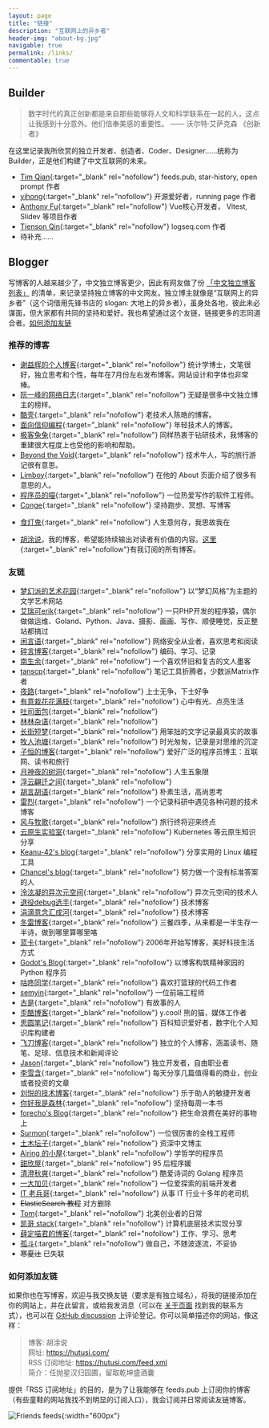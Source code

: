 ```yaml
---
layout: page
title: "链接"
description: "互联网上的异乡者"
header-img: "about-bg.jpg"
navigable: true
permalink: /links/
commentable: true
---
```


## Builder

> 数字时代的真正创新都是来自那些能够将人文和科学联系在一起的人，这点让我感到十分意外。他们信奉美感的重要性。
> —— 沃尔特·艾萨克森 《创新者》

在这里记录我所欣赏的独立开发者、创造者、Coder、Designer……统称为Builder，正是他们构建了中文互联网的未来。

* [Tim Qian](https://timqian.com/){:target="_blank" rel="nofollow"} feeds.pub, star-history, open prompt 作者
* [yihong](https://github.com/yihong0618){:target="_blank" rel="nofollow"} 开源爱好者，running page 作者
* [Anthony Fu](https://antfu.me/){:target="_blank" rel="nofollow"} Vue核心开发者， Vitest, Slidev 等项目作者
* [Tienson Qin](https://github.com/tiensonqin){:target="_blank" rel="nofollow"} logseq.com 作者  
* 待补充……

## Blogger

写博客的人越来越少了，中文独立博客更少，因此有网友做了份 [「中文独立博客列表」](https://github.com/timqian/chinese-independent-blogs) 的清单，来记录坚持独立博客的中文网友。独立博主就像是“互联网上的异乡者”（这个词借用先锋书店的 slogan: 大地上的异乡者），虽身处各地，彼此未必谋面，但大家都有共同的坚持和爱好。我也希望通过这个友链，链接更多的志同道合者。[如何添加友链](/links/#如何添加友链)

### 推荐的博客

- [谢益辉的个人博客](https://yihui.org/){:target="_blank" rel="nofollow"} 统计学博士，文笔很好，独立思考和个性，每年在7月份左右发布博客。网站设计和字体也非常棒。
- [阮一峰的网络日志](http://www.ruanyifeng.com/blog/){:target="_blank" rel="nofollow"} 无疑是很多中文独立博主的榜样。
- [酷壳](https://coolshell.cn/){:target="_blank" rel="nofollow"} 老技术人陈皓的博客。
- [面向信仰编程](https://draveness.me/){:target="_blank" rel="nofollow"} 年轻技术人的博客。
- [极客兔兔](https://geektutu.com/){:target="_blank" rel="nofollow"} 同样热衷于钻研技术，我博客的重建很大程度上也受他的影响和帮助。
- [Beyond the Void](https://byvoid.com/){:target="_blank" rel="nofollow"} 技术牛人，写的旅行游记很有意思。
- [Limboy](https://limboy.me/){:target="_blank" rel="nofollow"} 在他的 About 页面介绍了很多有意思的人。
- [程序员的喵](https://catcoding.me/){:target="_blank" rel="nofollow"} 一位热爱写作的软件工程师。
- [Conge](https://conge.github.io/){:target="_blank" rel="nofollow"} 坚持跑步、冥想、写博客
* [食灯鬼](https://shidenggui.com/){:target="_blank" rel="nofollow"} 人生意何存，我思故我在
- [胡涂说](https://hutusi.com/)，我的博客，希望能持续输出对读者有价值的内容。[这里](https://feeds.pub/hutusi){:target="_blank" rel="nofollow"}有我订阅的所有博客。

### 友链

* [梦幻派的艺术花园](https://zeriy.art/){:target="_blank" rel="nofollow"} 以“梦幻风格”为主题的文学艺术网站
* [艾瑞可erik](https://erik.xyz/){:target="_blank" rel="nofollow"} 一只PHP开发的程序猿，偶尔做做运维、Goland、Python、Java、摄影、画画、写作、顺便睡觉，反正整站都搞过
* [闲言语](https://ret2neo.cn/){:target="_blank" rel="nofollow"} 网络安全从业者，喜欢思考和阅读
* [碎言博客](https://suiyan.cc/){:target="_blank" rel="nofollow"} 编码、学习、记录
* [南生余](https://www.chenii.com/){:target="_blank" rel="nofollow"} 一个喜欢怀旧和复古的文人墨客
* [tanscp](https://tanscp.com/){:target="_blank" rel="nofollow"} 笔记工具折腾者，少数派Matrix作者
* [夜路](https://emmm.space/){:target="_blank" rel="nofollow"} 上士无争，下士好争
* [有意栽花花满枝](https://blog.hjroyal.top){:target="_blank" rel="nofollow"} 心中有光、点亮生活
* [吐司面包](https://toast.pub){:target="_blank" rel="nofollow"} 
* [林林杂语](https://www.xiaozonglin.cn/){:target="_blank" rel="nofollow"} 
* [长街短梦](https://wangyunzi.com/){:target="_blank" rel="nofollow"} 用笨拙的文字记录最真实的故事
* [牧人池塘](https://dba.kim){:target="_blank" rel="nofollow"} 时光匆匆，记录是对思维的沉淀
* [子恒的博客](https://chestnutheng.cn/){:target="_blank" rel="nofollow"} 爱好广泛的程序员博主：互联网、读书和旅行
* [月神夜的树洞](http://www.zounuo.cc/){:target="_blank" rel="nofollow"} 人生五象限
* [浮云翩迁之间](https://blognas.hwb0307.com){:target="_blank" rel="nofollow"} 
* [胡言胡语](https://eirms.com/){:target="_blank" rel="nofollow"} 朴素生活，高尚思考
* [雷烈](https://leilie.top){:target="_blank" rel="nofollow"} 一个记录科研中遇见各种问题的技术博客
* [风与牧歌](https://blog.besscroft.com){:target="_blank" rel="nofollow"} 旅行终将迎来终点
* [云原生实验室](https://icloudnative.io){:target="_blank" rel="nofollow"} Kubernetes 等云原生知识分享
* [Keanu-42's blog](https://keanu-42.cn/){:target="_blank" rel="nofollow"} 分享实用的 Linux 编程工具
* [Chancel's blog](https://www.chancel.me){:target="_blank" rel="nofollow"} 努力做一个没有标准答案的人
* [泠泫凝的异次元空间](https://lxnchan.cn){:target="_blank" rel="nofollow"} 异次元空间的技术人
* [退役debug选手](http://www.debuglive.cn/){:target="_blank" rel="nofollow"} 技术博客
* [涓滴意念汇成河](http://www.zahui.top/){:target="_blank" rel="nofollow"} 技术博客
* [冬雷博客](https://www.idonglei.com/){:target="_blank" rel="nofollow"} 三餐四季，从来都是一半生存一半诗，做到哪里算哪里咯
* [蓝卡](https://www.lanka.cn){:target="_blank" rel="nofollow"} 2006年开始写博客，美好科技生活方式
* [Godot's Blog](https://iamgodot.com/){:target="_blank" rel="nofollow"} 以博客构筑精神家园的 Python 程序员
* [咕咚同学](http://gudong.site){:target="_blank" rel="nofollow"} 喜欢打篮球的代码工作者
* [semyin](https://semyin.com){:target="_blank" rel="nofollow"} 一位前端工程师
* [古是](https://adminsun.com/){:target="_blank" rel="nofollow"} 有故事的人
* [歪酷博客](https://y.cool/){:target="_blank" rel="nofollow"} y.cool! 熊的猫，媒体工作者
* [思圆笔记](https://pimgeek.com/){:target="_blank" rel="nofollow"} 百科知识爱好者，数字化个人知识库构建者
* [飞刀博客](https://www.feidaoboke.com/){:target="_blank" rel="nofollow"} 独立的个人博客，涵盖读书、随笔、足球、信息技术和新闻评论
* [Jason](https://atjason.com/){:target="_blank" rel="nofollow"} 独立开发者，自由职业者
* [李雪含](https://dajiayouxuan.com/){:target="_blank" rel="nofollow"} 每天分享几篇值得看的商业，创业或者投资的文章
* [刘悦的技术博客](https://v3u.cn){:target="_blank" rel="nofollow"} 乐于助人的敏捷开发者
* [你好我是森林](https://chensenlin.cn){:target="_blank" rel="nofollow"} 坚持每周一本书
* [forecho's Blog](https://blog.forecho.com){:target="_blank" rel="nofollow"} 把生命浪费在美好的事物上
* [Surmon](https://surmon.me){:target="_blank" rel="nofollow"} 一位很厉害的全栈工程师
* [土木坛子](https://tumutanzi.com/){:target="_blank" rel="nofollow"} 资深中文博主
* [Airing 的小屋](https://me.ursb.me){:target="_blank" rel="nofollow"} 学哲学的程序员
* [甜欣屋](https://tcxx.info/){:target="_blank" rel="nofollow"} 95 后程序媛
* [清澄秋爽](https://dashen.tech/){:target="_blank" rel="nofollow"} 酷爱诗词的 Golang 程序员
* [一大加贝](https://www.yidajiabei.xyz/){:target="_blank" rel="nofollow"} 一位爱探索的前端开发者
* [IT 老兵哥](http://www.itlaobingge.com/){:target="_blank" rel="nofollow"} 从事 IT 行业十多年的老司机
* ~~ElasticSearch 教程~~ 对方删除
* [Tom](https://ie9.org/){:target="_blank" rel="nofollow"} 北美创业者的日常
* [凯哥 stack](https://kaige86.com/){:target="_blank" rel="nofollow"} 计算机底层技术实现分享
* [薛定喵君的博客](http://xuedingmiao.com){:target="_blank" rel="nofollow"} 工作、学习、思考
* [孤斗](http://d-d.design/){:target="_blank" rel="nofollow"} 做自己，不随波逐流，不妥协
* ~~寒夏汢~~ 已失联

### 如何添加友链

如果你也在写博客，欢迎与我交换友链（要求是有独立域名），将我的链接添加在你的网站上，并在此留言，或给我发消息（可以在 [关于页面](/about/) 找到我的联系方式），也可以在 [GitHub discussion](https://github.com/hutusi/hutusi.github.com/discussions/118) 上评论登记。你可以简单描述你的网站，像这样：

> 博客: 胡涂说   
> 网址: https://hutusi.com/   
> RSS 订阅地址: https://hutusi.com/feed.xml   
> 简介：任抛星汉归园圃，留取乾坤盛酒囊   

提供「RSS 订阅地址」的目的，是为了让我能够在 feeds.pub 上订阅你的博客（有些童鞋的网站我找不到明显的订阅入口），我会订阅并日常阅读友链博客。

![Friends feeds]({{site.images_baseurl}}/site/friends-feeds.png){:width="600px"}
